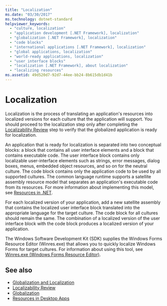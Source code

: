 ```yaml
---
title: "Localization"
ms.date: "03/30/2017"
ms.technology: dotnet-standard
helpviewer_keywords:
  - "culture, localization"
  - "application development [.NET Framework], localization"
  - "globalization [.NET Framework], localization"
  - "code blocks"
  - "international applications [.NET Framework], localization"
  - "global applications, localization"
  - "world-ready applications, localization"
  - "user interface blocks"
  - "localization [.NET Framework], about localization"
  - "localizing resources"
ms.assetid: 49d520d7-92d7-44ee-bb24-8b615db1d41b
---
```

# Localization

Localization is the process of translating an application's resources into localized versions for each culture that the application will support. You should proceed to the localization step only after completing the [Localizability Review](../../../docs/standard/globalization-localization/localizability-review.md) step to verify that the globalized application is ready for localization.

An application that is ready for localization is separated into two conceptual blocks: a block that contains all user interface elements and a block that contains executable code. The user interface block contains only localizable user-interface elements such as strings, error messages, dialog boxes, menus, embedded object resources, and so on for the neutral culture. The code block contains only the application code to be used by all supported cultures. The common language runtime supports a satellite assembly resource model that separates an application's executable code from its resources. For more information about implementing this model, see [Resources in .NET](../../../docs/framework/resources/index.md).

For each localized version of your application, add a new satellite assembly that contains the localized user interface block translated into the appropriate language for the target culture. The code block for all cultures should remain the same. The combination of a localized version of the user interface block with the code block produces a localized version of your application.

The Windows Software Development Kit (SDK) supplies the Windows Forms Resource Editor (Winres.exe) that allows you to quickly localize Windows Forms for target cultures. For information about using this tool, see [Winres.exe (Windows Forms Resource Editor)](../../../docs/framework/tools/winres-exe-windows-forms-resource-editor.md).

## See also

- [Globalization and Localization](../../../docs/standard/globalization-localization/index.md)
- [Localizability Review](../../../docs/standard/globalization-localization/localizability-review.md)
- [Globalization](../../../docs/standard/globalization-localization/globalization.md)
- [Resources in Desktop Apps](../../../docs/framework/resources/index.md)
